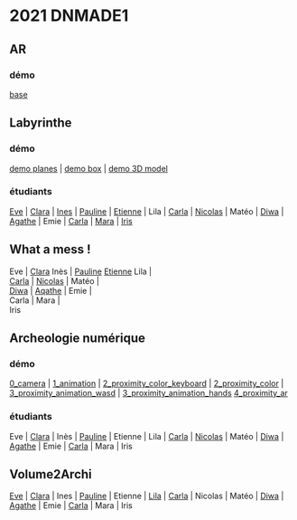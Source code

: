# 2021 DNMADE1

## AR
### démo
[base](https://eminet666.github.io/ensaama/2021/dnmade1/AR/0_base.html)

## Labyrinthe
### démo
[demo planes](https://eminet666.github.io/ensaama/2021/dnmade1/labyrinthe/0_demo_labyrinthe.html) |
[demo box](https://eminet666.github.io/ensaama/2021/dnmade1/labyrinthe/1_demo_labyrinthe_box.html) |
[demo 3D model](https://eminet666.github.io/ensaama/2021/dnmade1/labyrinthe/2_demo_labyrinthe_3D.html)

### étudiants
[Eve](https://evebv.github.io/vr/labyrinthe.html) |
[Clara](https://coloyu.github.io/vr/A-frame/Labirynthe/labirynthe2.html) |
[Ines](https://brenlwen.github.io/demo/labyrinthe/labyrinthe.html) |
[Pauline](https://pauline-dlq.github.io/labyrinthe2/labyrinthe2.html) |
[Etienne](https://etiennedufour13.github.io/main-01/VR/labyrinthe/labyrinthe.html) |
Lila	|
[Carla](https://carlagazeaux.github.io/realitevirtuelle/labyrinthe.html) |
[Nicolas](https://lebasnico.github.io/labyrinthe/10.05.21%20labyrinthe.html) |
Matéo |
[Diwa](https://diwamnl.github.io/demo2/labyrinth.html) |
[Agathe](https://agathemrgl.github.io/vr/Labyrinth/labyrinth) |
Emie |
[Carla](https://carla-rgch.github.io/demo/labyrinthe.html) |
[Mara](https://mara-servain.github.io/a-frame/labyrinthe.html) |
[Iris](https://irisvkc.github.io/labyyy/testfile2.html)


## What a mess !
Eve	|
[Clara](https://coloyu.github.io/vr/A-frame/desordre/desordre.html)
Inès	|
[Pauline](https://pauline-dlq.github.io/mess/mess.html)
[Etienne](https://etiennedufour13.github.io/main-01/VR/environement1/environement1.html)
Lila  |		
[Carla](https://carlagazeaux.github.io/rv/whatamess2.html) |
[Nicolas](https://lebasnico.github.io/test-texture/lowpoly_mess.html) |
Matéo  |		
[Diwa](https://diwamnl.github.io/demo2/what_a_mess_2) |
[Aqathe](https://agathemrgl.github.io/vr/expo/3D_OBJ) |
Emie  |		
Carla	  |
Mara  |		
Iris		

## Archeologie numérique

### démo
[0_camera](https://eminet666.github.io/ensaama/2021/dnmade1/archeo/demo/0_camera.html) |
[1_animation](https://eminet666.github.io/ensaama/2021/dnmade1/archeo/demo/1_animation.html) |
[2_proximity_color_keyboard](https://eminet666.github.io/ensaama/2021/dnmade1/archeo/demo/2_proximity_color_keyboard.html) |
[2_proximity_color](https://eminet666.github.io/ensaama/2021/dnmade1/archeo/demo/2_proximity_color.html) |
[3_proximity_animation_wasd](https://eminet666.github.io/ensaama/2021/dnmade1/archeo/demo/3_proximity_animation_keyboard.html) |
[3_proximity_animation_hands](https://eminet666.github.io/ensaama/2021/dnmade1/archeo/demo/3_proximity_animation_hands.html)
[4_proximity_ar](https://eminet666.github.io/ensaama/2021/dnmade1/archeo/demo/4_4_proximity_new_ar.html)

### étudiants
Eve |
[Clara](https://coloyu.github.io/vr/A-frame/animations/4_archeo_detection.html) |
Inès |
[Pauline](https://pauline-dlq.github.io/archeo/2_proximity_color.html) |
Etienne |
Lila |
[Carla](https://carlagazeaux.github.io/rv/archeo.html) |
[Nicolas](https://lebasnico.github.io/test-texture/newtest.html) |
Matéo	|
[Diwa](https://diwamnl.github.io/demo2/animation_proximity) |
[Agathe](https://agathemrgl.github.io/vr/archeo/test) |
Emie	|
[Carla](https://carla-rgch.github.io/demo/archeologie.html) |
Mara |
Iris		




## Volume2Archi
[Eve](https://evebv.github.io/vr/popup.html) |
[Clara](https://coloyu.github.io/vr/A-frame/popup/popup_clara_obj.html) |
Ines |
[Pauline](https://pauline-dlq.github.io/popup/popup.html) |
Etienne |
[Lila](http://127.0.0.1:3000/html/archeo/3d/pop-up_lila.html)	|
[Carla](https://carlagazeaux.github.io/rv/popup.html) |
Nicolas |
Matéo |
[Diwa](https://diwamnl.github.io/demo2/vr2/pop_up) |
[Agathe](https://agathemrgl.github.io/vr/popup/scantest) |
Emie |
[Carla](http://127.0.0.1:3000/a-frame/pop-up.html) |
Mara |
Iris
